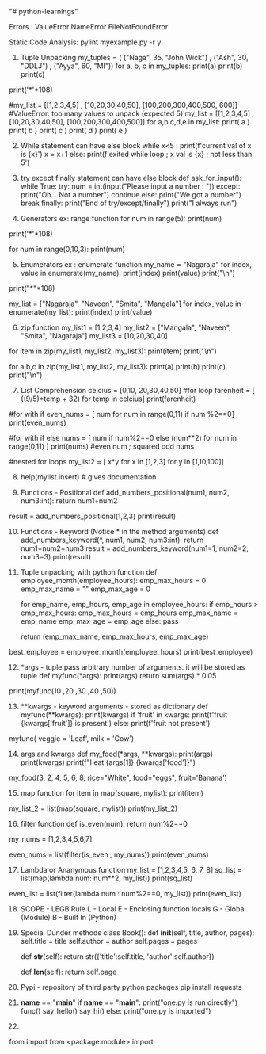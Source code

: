 "# python-learnings" 

Errors :
ValueError
NameError
FileNotFoundError


Static Code Analysis:
pylint myexample.py -r y


1. Tuple Unpacking
my_tuples = ( ("Naga", 35, "John Wick") , ("Ash", 30, "DDLJ") , ("Ayya", 60, "MI"))
for a, b, c in my_tuples:
    print(a)
    print(b)
    print(c)

print('*'*108)

#my_list = [[1,2,3,4,5] , [10,20,30,40,50], [100,200,300,400,500, 600]] #ValueError: too many values to unpack (expected 5)
my_list = [[1,2,3,4,5] , [10,20,30,40,50], [100,200,300,400,500]]
for a,b,c,d,e in my_list:
    print( a  )
    print( b )
    print( c )
    print( d )
    print( e )

2. While statement can have else block
while x<5 : 
    print(f'current val of x is {x}')
    x = x+1
else:
    print(f'exited while loop ; x val is {x} ; not less than 5')

3. try except finally statement can have else block
def ask_for_input():
    while True:
        try:
            num = int(input("Please input a number : "))
        except:
            print("Oh... Not a number")
            continue
        else:
            print("We got a number")
            break
        finally:
            print("End of try/except/finally")
            print("I always run")

4. Generators ex: range function
for num in range(5):
    print(num)

print('*'*108)

for num in range(0,10,3):
    print(num)

5. Enumerators ex : enumerate function
my_name = "Nagaraja"
for index, value in enumerate(my_name):
    print(index)
    print(value)
    print("\n")

print("*"*108)

my_list = ["Nagaraja", "Naveen", "Smita", "Mangala"]
for index, value in enumerate(my_list):
    print(index)
    print(value)

6. zip function
my_list1 = [1,2,3,4]
my_list2 = ["Mangala", "Naveen", "Smita", "Nagaraja"]
my_list3 = [10,20,30,40]

for item in zip(my_list1, my_list2, my_list3):
    print(item)
    print("\n")

for a,b,c in zip(my_list1, my_list2, my_list3):
    print(a)
    print(b)
    print(c)
    print("\n")

7. List Comprehension
celcius = [0,10, 20,30,40,50]
#for loop
farenheit = [ ((9/5)*temp + 32) for temp in celcius] 
print(farenheit)

#for with if
even_nums = [ num for num in range(0,11) if num %2==0]
print(even_nums) 

#for with if else
nums = [ num if num%2==0 else (num**2) for num in range(0,11) ]
print(nums) #even num ; squared odd nums

#nested for loops
my_list2 = [ x*y for x in [1,2,3] for y in [1,10,100]]

8. help(mylist.insert) # gives documentation

9. Functions - Positional
def add_numbers_positional(num1, num2, num3:int):
    return num1+num2

result = add_numbers_positional(1,2,3)
print(result)

10. Functions - Keyword (Notice * in the method arguments)
def add_numbers_keyword(*, num1, num2, num3:int):
    return num1+num2+num3
result = add_numbers_keyword(num1=1, num2=2, num3=3)
print(result)

11. Tuple unpacking with python function
def employee_month(employee_hours):
    emp_max_hours = 0
    emp_max_name = ""
    emp_max_age = 0

    for emp_name, emp_hours, emp_age in employee_hours:
        if emp_hours > emp_max_hours:
            emp_max_hours = emp_hours
            emp_max_name = emp_name
            emp_max_age = emp_age
        else:
            pass

    return (emp_max_name, emp_max_hours, emp_max_age) 

best_employee = employee_month(employee_hours)
print(best_employee)

12. *args - tuple 
pass arbitrary number of arguments. it will be stored as tuple
def myfunc(*args):
    print(args)
    return sum(args) * 0.05

print(myfunc(10 ,20 ,30 ,40 ,50))

13. **kwargs - keyword arguments - stored as dictionary
def myfunc(**kwargs):
    print(kwargs)
    if 'fruit' in kwargs:
        print(f'fruit {kwargs['fruit']} is present')
    else:
        print(f'fruit not present')

myfunc( veggie = 'Leaf', milk = 'Cow')

14. args and kwargs
def my_food(*args, **kwargs):
    print(args)
    print(kwargs)
    print(f"I eat {args[1]} {kwargs['food']}")

my_food(3, 2, 4, 5, 6, 8, rice="White", food="eggs", fruit='Banana')

15. map function 
for item in map(square, mylist):
    print(item)

my_list_2 = list(map(square, mylist))
print(my_list_2)

16. filter function
def is_even(num):
    return num%2==0

my_nums = [1,2,3,4,5,6,7]

even_nums = list(filter(is_even , my_nums))
print(even_nums)

17. Lambda or Ananymous function
my_list = [1,2,3,4,5, 6, 7, 8]
sq_list = list(map(lambda num: num**2, my_list))
print(sq_list)

even_list = list(filter(lambda num : num%2==0, my_list))
print(even_list)

18. SCOPE - LEGB Rule
L - Local
E - Enclosing function locals
G - Global (Module)
B - Built In (Python)

19. Special Dunder methods
class Book():
    def __init__(self, title, author, pages):
        self.title = title
        self.author = author
        self.pages = pages
    
    def __str__(self):
        return str({'title':self.title, 'author':self.author})
    
    def __len__(self):
        return self.page

20. Pypi - repository of third party python packages
pip install requests

21. __name__ == "__main__"
if __name__ == "__main__":
    print("one.py is run directly")
    func()
    say_hello()
    say_hi()
else:
    print("one.py is imported")

22. 
from <package> import <module>
from <package.module> import <function>
